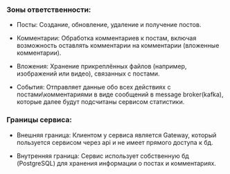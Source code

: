### Зоны ответственности:
- Посты:
Создание, обновление, удаление и получение постов.

- Комментарии:
Обработка комментариев к постам, включая возможность оставлять комментарии на комментарии (вложенные комментарии).

- Вложения:
Хранение прикреплённых файлов (например, изображений или видео), связанных с постами.

- События: Отправляет данные обо всех действиях с постами\комментариями в виде сообщений в message broker(kafka), которые далее будут подсчитаны сервисом статистики.

### Границы сервиса:
- Внешняя граница: Клиентом у сервиса является Gateway, который пользуется сервисом через api и не имеет прямого доступа к бд.

- Внутренняя граница:
Сервис использует собственную бд (PostgreSQL) для хранения информации о постах и комментариях.
